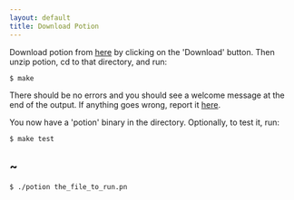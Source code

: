 ```yaml
---
layout: default
title: Download Potion
---
```

Download potion from [here](http://github.com/fogus/potion) by clicking on the 'Download' button.
Then unzip potion, cd to that directory, and run:

    $ make

There should be no errors and you should see a welcome message at the end of the output. If anything goes wrong,
report it [here](http://github.com/fogus/potion/issues).

You now have a 'potion' binary in the directory. Optionally, to test it, run:

    $ make test

## ~

    $ ./potion the_file_to_run.pn